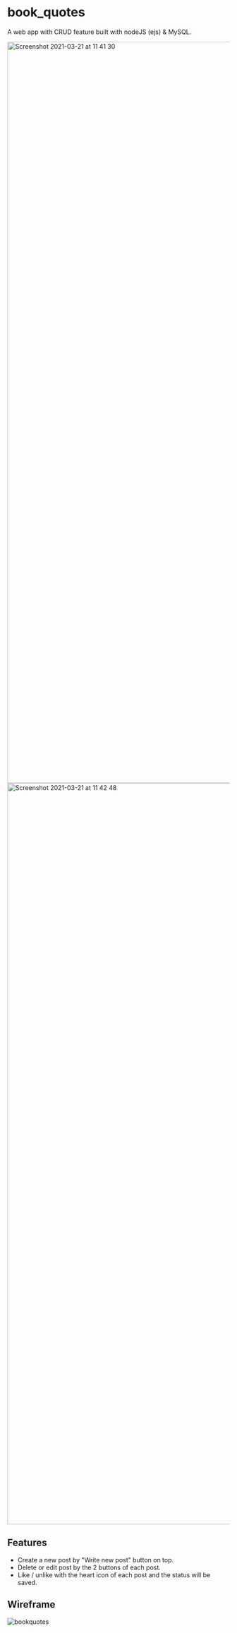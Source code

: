 # book_quotes
A web app with CRUD feature built with nodeJS (ejs) & MySQL. 

<img width="1680" alt="Screenshot 2021-03-21 at 11 41 30" src="https://user-images.githubusercontent.com/62843726/111903526-9d7ec800-8a3a-11eb-9038-dee43e0bd263.png">
<img width="1680" alt="Screenshot 2021-03-21 at 11 42 48" src="https://user-images.githubusercontent.com/62843726/111903522-98217d80-8a3a-11eb-8381-2565d6e5320c.png">


## Features

- Create a new post by "Write new post" button on top.
- Delete or edit post by the 2 buttons of each post.
- Like / unlike with the heart icon of each post and the status will be saved.


## Wireframe

![bookquotes](https://user-images.githubusercontent.com/62843726/111903778-c784ba00-8a3b-11eb-89ed-c2a291e7a098.png)
